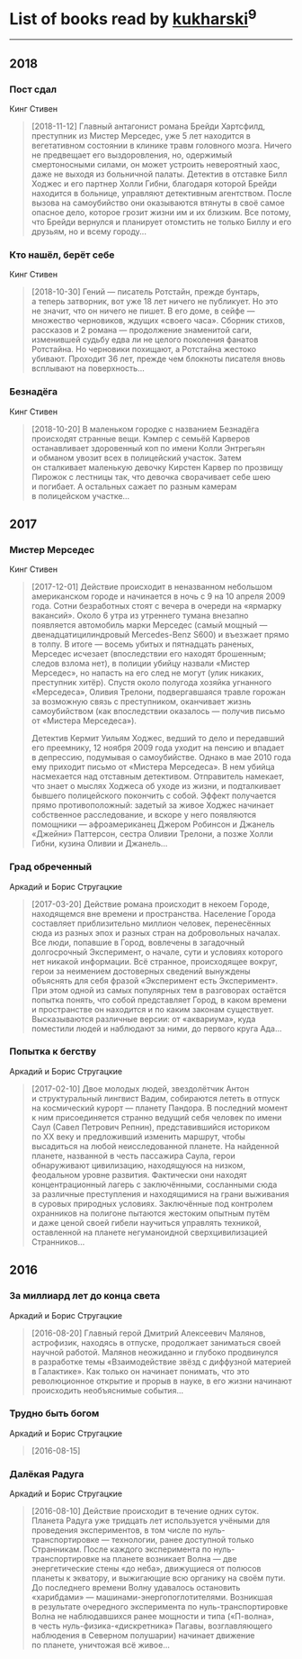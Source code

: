 # List of books read by [kukharski](https://plus.google.com/+СергейКухарский)<sup>9</sup>
---

## 2018

### Пост сдал
Кинг Стивен
> [2018-11-12] Главный антагонист романа Брейди Хартсфилд, преступник из Мистер Мерседес, уже 5 лет находится в вегетативном состоянии в клинике травм головного мозга. Ничего не предвещает его выздоровления, но, одержимый смертоносными силами, он может устроить невероятный хаос, даже не выходя из больничной палаты. Детектив в отставке Билл Ходжес и его партнер Холли Гибни, благодаря которой Брейди находится в больнице, управляют детективным агентством. После вызова на самоубийство они оказываются втянуты в своё самое опасное дело, которое грозит жизни им и их близким. Все потому, что Брейди вернулся и планирует отомстить не только Биллу и его друзьям, но и всему городу...


### Кто нашёл, берёт себе
Кинг Стивен
> [2018-10-30] Гений — писатель Ротстайн, прежде бунтарь, а теперь затворник, вот уже 18 лет ничего не публикует. Но это не значит, что он ничего не пишет. В его доме, в сейфе — множество черновиков, ждущих «своего часа». Сборник стихов, рассказов и 2 романа — продолжение знаменитой саги, изменившей судьбу едва ли не целого поколения фанатов Ротстайна. Но черновики похищают, а Ротстайна жестоко убивают. Проходит 36 лет, прежде чем блокноты писателя вновь всплывают на поверхность…


### Безнадёга
Кинг Стивен
> [2018-10-20] В маленьком городке с названием Безнадёга происходят странные вещи. Кэмпер с семьёй Карверов останавливает здоровенный коп по имени Колли Энтрегьян и обманом увозит всех в полицейский участок. Затем он сталкивает маленькую девочку Кирстен Карвер по прозвищу Пирожок с лестницы так, что девочка сворачивает себе шею и погибает. А остальных сажает по разным камерам в полицейском участке…



## 2017

### Мистер Мерседес
Кинг Стивен
> [2017-12-01] Действие происходит в неназванном небольшом американском городе и начинается в ночь с 9 на 10 апреля 2009 года. Сотни безработных стоят с вечера в очереди на «ярмарку вакансий». Около 6 утра из утреннего тумана внезапно появляется автомобиль марки Мерседес (самый мощный — двенадцатицилиндровый Mercedes-Benz S600) и въезжает прямо в толпу. В итоге — восемь убитых и пятнадцать раненых, Мерседес исчезает (впоследствии его находят брошенным; следов взлома нет), в полиции убийцу назвали «Мистер Мерседес», но напасть на его след не могут (улик никаких, преступник хитёр). Спустя около полугода хозяйка угнанного «Мерседеса», Оливия Трелони, подвергавшаяся травле горожан за возможную связь с преступником, оканчивает жизнь самоубийством (как впоследствии оказалось — получив письмо от «Мистера Мерседеса»).
> 
> Детектив Кермит Уильям Ходжес, ведший то дело и передавший его преемнику, 12 ноября 2009 года уходит на пенсию и впадает в депрессию, подумывая о самоубийстве. Однако в мае 2010 года ему приходит письмо от «Мистера Мерседеса». В нем убийца насмехается над отставным детективом. Отправитель намекает, что знает о мыслях Ходжеса об уходе из жизни, и подталкивает бывшего полицейского покончить с собой. Эффект получается прямо противоположный: задетый за живое Ходжес начинает собственное расследование, и вскоре у него появляются помощники — афроамериканец Джером Робинсон и Джанель «Джейни» Паттерсон, сестра Оливии Трелони, а позже Холли Гибни, кузина Оливии и Джанель…


### Град обреченный
Аркадий и Борис Стругацкие
> [2017-03-20] Действие романа происходит в некоем Городе, находящемся вне времени и пространства. Население Города составляет приблизительно миллион человек, перенесённых сюда из разных эпох и разных стран на добровольных началах. Все люди, попавшие в Город, вовлечены в загадочный долгосрочный Эксперимент, о начале, сути и условиях которого нет никакой информации. Всё странное, происходящее вокруг, герои за неимением достоверных сведений вынуждены объяснять для себя фразой «Эксперимент есть Эксперимент». При этом одной из самых популярных тем в разговорах остаётся попытка понять, что собой представляет Город, в каком времени и пространстве он находится и по каким законам существует. Высказываются различные версии: от «аквариума», куда поместили людей и наблюдают за ними, до первого круга Ада…


### Попытка к бегству
Аркадий и Борис Стругацкие
> [2017-02-10] Двое молодых людей, звездолётчик Антон и структуральный лингвист Вадим, собираются лететь в отпуск на космический курорт — планету Пандора. В последний момент к ним присоединяется странно ведущий себя человек по имени Саул (Савел Петрович Репнин), представившийся историком по XX веку и предложивший изменить маршрут, чтобы высадиться на любой неисследованной планете. На найденной планете, названной в честь пассажира Саула, герои обнаруживают цивилизацию, находящуюся на низком, феодальном уровне развития. Фактически они находят концентрационный лагерь с заключёнными, сосланными сюда за различные преступления и находящимися на грани выживания в суровых природных условиях. Заключённые под контролем охранников на полигоне пытаются жестоким опытным путём и даже ценой своей гибели научиться управлять техникой, оставленной на планете негуманоидной сверхцивилизацией Странников…



## 2016

### За миллиард лет до конца света
Аркадий и Борис Стругацкие
> [2016-08-20] Главный герой Дмитрий Алексеевич Малянов, астрофизик, находясь в отпуске, продолжает заниматься своей научной работой. Малянов неожиданно и глубоко продвинулся в разработке темы «Взаимодействие звёзд с диффузной материей в Галактике». Как только он начинает понимать, что это революционное открытие и прорыв в науке, в его жизни начинают происходить необъяснимые события…


### Трудно быть богом
Аркадий и Борис Стругацкие
> [2016-08-15] 


### Далёкая Радуга
Аркадий и Борис Стругацкие
> [2016-08-10] Действие происходит в течение одних суток. Планета Радуга уже тридцать лет используется учёными для проведения экспериментов, в том числе по нуль-транспортировке — технологии, ранее доступной только Странникам. После каждого эксперимента по нуль-транспортировке на планете возникает Волна — две энергетические стены «до неба», движущиеся от полюсов планеты к экватору, и выжигающие всю органику на своём пути. До последнего времени Волну удавалось остановить «харибдами» — машинами-энергопоглотителями. Возникшая в результате очередного эксперимента по нуль-транспортировке Волна не наблюдавшихся ранее мощности и типа («П-волна», в честь нуль-физика-«дискретника» Пагавы, возглавляющего наблюдения в Северном полушарии) начинает движение по планете, уничтожая всё живое…



